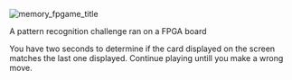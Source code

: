 ![memory_fpgame_title](https://user-images.githubusercontent.com/29706926/34322448-b7db3e58-e7f5-11e7-94b1-fc3fbbabf60b.jpg)

A pattern recognition challenge ran on a FPGA board

You have two seconds to determine if the card displayed on the screen matches the last one displayed. Continue playing untill you make a wrong move. 
